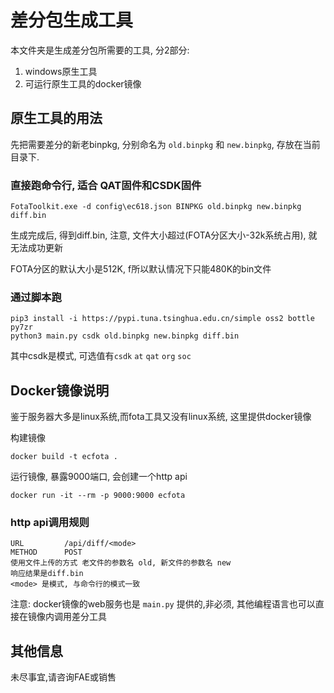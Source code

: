 # 差分包生成工具

本文件夹是生成差分包所需要的工具, 分2部分:
1. windows原生工具
2. 可运行原生工具的docker镜像

## 原生工具的用法

先把需要差分的新老binpkg, 分别命名为 `old.binpkg` 和 `new.binpkg`, 存放在当前目录下.

### 直接跑命令行, 适合 QAT固件和CSDK固件

```shell
FotaToolkit.exe -d config\ec618.json BINPKG old.binpkg new.binpkg diff.bin
```

生成完成后, 得到diff.bin, 注意, 文件大小超过(FOTA分区大小-32k系统占用), 就无法成功更新

FOTA分区的默认大小是512K, f所以默认情况下只能480K的bin文件

### 通过脚本跑

```
pip3 install -i https://pypi.tuna.tsinghua.edu.cn/simple oss2 bottle py7zr
python3 main.py csdk old.binpkg new.binpkg diff.bin
```

其中csdk是模式, 可选值有`csdk` `at` `qat` `org` `soc`


## Docker镜像说明

鉴于服务器大多是linux系统,而fota工具又没有linux系统, 这里提供docker镜像

构建镜像
```
docker build -t ecfota .
```

运行镜像, 暴露9000端口, 会创建一个http api
```
docker run -it --rm -p 9000:9000 ecfota
```

### http api调用规则

```
URL         /api/diff/<mode>
METHOD      POST
使用文件上传的方式 老文件的参数名 old, 新文件的参数名 new
响应结果是diff.bin
<mode> 是模式, 与命令行的模式一致
```

注意: docker镜像的web服务也是 `main.py` 提供的,非必须, 其他编程语言也可以直接在镜像内调用差分工具

## 其他信息

未尽事宜,请咨询FAE或销售
